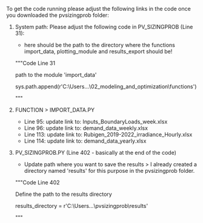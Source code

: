 To get the code running please adjust the following links in the code once you downloaded the pvsizingprob folder:

1. System path: Please adjust the following code in PV_SIZINGPROB (Line 31):
     - here should be the path to the directory where the functions import_data, plotting_module and results_export should be!

     """Code Line 31
   
     path to the module 'import_data'

     sys.path.append(r'C:\Users\...\02_modeling_and_optimization\functions')
   
     """

3. FUNCTION > IMPORT_DATA.PY
    - Line 95: update link to: Inputs_BoundaryLoads_week.xlsx
    - Line 96: update link to: demand_data_weekly.xlsx
    - Line 113: update link to: Rubigen_2019-2022_irradiance_Hourly.xlsx
    - Line 114: update link to: demand_data_yearly.xlsx

4. PV_SIZINGPROB.PY (Line 402 - basically at the end of the code)
    - Update path where you want to save the results > I already created a directory named 'results' for this purpose in the pvsizingprob folder.
      
    """Code Line 402
   
    Define the path to the results directory
   
    results_directory = r'C:\Users\...\pvsizingprob\results'
   
    """
